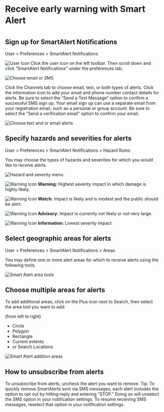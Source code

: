 # Receive early warning with Smart Alert&#0153;
## Sign up for SmartAlert Notifications
User > Preferences > SmartAlert Notifications

![User Icon](https://github.com/LuigiBella/PDC_test/blob/master/icons/User_Icon.png) Click the user icon on the left toolbar. Then scroll down and click “SmartAlert Notifications” under the preferences tab.

![Choose email or SMS](https://github.com/LuigiBella/PDC_test/blob/master/images/1.4_figure_2.png)

Click the Channels tab to choose email, text, or both types of alerts. Click the information icon to add your email and phone number contact details for alerts. Be sure to select the “Send a Test Message” option to confirm a successful SMS sign up. Your email sign up can use a separate email from your registration email, such as a personal or group account. Be sure to select the "Send a verification email" option to confirm your email.

![Choose text and or email alerts](https://github.com/LuigiBella/PDC_test/blob/master/images/1.4_figure_4.png)

## Specify hazards and severities for alerts

User > Preferences > SmartAlert Notifications > Hazard Rules

You may choose the types of hazards and severities for which you would like to receive alerts.

![Hazard and severity menu](https://github.com/LuigiBella/PDC_test/blob/master/images/1.4_figure_5.png)

![Warning Icon](https://github.com/LuigiBella/PDC_test/blob/master/images/1.4_figure_6.png) **Warning:** Highest severity impact in which damage is highly likely.

![Warning Icon](https://github.com/LuigiBella/PDC_test/blob/master/images/1.4_figure_7.png) **Watch:** Impact is likely and is modest and the public should be alert.

![Warning Icon](https://github.com/LuigiBella/PDC_test/blob/master/images/1.4_figure_8.png) **Advisory:** Impact is currently not likely or not very large.

![Warning Icon](https://github.com/LuigiBella/PDC_test/blob/master/images/1.4_figure_9.png) **Information:** Lowest severity impact

## Select geographic areas for alerts

User > Preferences > SmartAlert Notifications > Areas

You may define one or more alert areas for which to receive alerts using the following tools.

![Smart Alert area tools](https://github.com/LuigiBella/PDC_test/blob/master/images/1.4_figure_10.png)

## Choose multiple areas for alerts

To add additional areas, click on the Plus icon next to Search, then select the area tool you want to add:

(from left to right)
- Circle
- Polygon
- Rectangle
- Current extents
- or Search Locations

![Smart Alert addition areas](https://github.com/LuigiBella/PDC_test/blob/master/images/1.4_figure_11.png)

## How to unsubscribe from alerts
To unsubscribe from alerts, uncheck the alert you want to remove. Tip: To quickly remove SmartAlerts sent via SMS messages, each alert includes the option to opt out by hitting reply and entering “STOP.” Doing so will unselect the SMS option in your notification settings. To resume receiving SMS messages, reselect that option in your notification settings.

